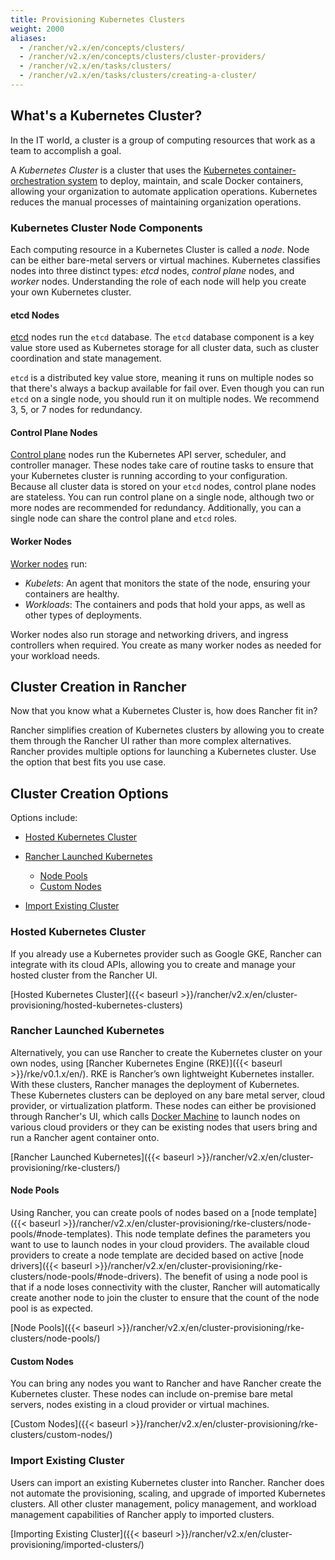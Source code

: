```yaml
---
title: Provisioning Kubernetes Clusters
weight: 2000
aliases:
  - /rancher/v2.x/en/concepts/clusters/
  - /rancher/v2.x/en/concepts/clusters/cluster-providers/
  - /rancher/v2.x/en/tasks/clusters/
  - /rancher/v2.x/en/tasks/clusters/creating-a-cluster/
---
```


## What's a Kubernetes Cluster?

In the IT world, a cluster is a group of computing resources that work as a team to accomplish a goal.

A _Kubernetes Cluster_ is a cluster that uses the [Kubernetes container-orchestration system](https://kubernetes.io/) to deploy, maintain, and scale Docker containers, allowing your organization to automate application operations. Kubernetes reduces the manual processes of maintaining organization operations.

### Kubernetes Cluster Node Components

Each computing resource in a Kubernetes Cluster is called a _node_. Node can be either bare-metal servers or virtual machines. Kubernetes classifies nodes into three distinct types: _etcd_ nodes, _control plane_ nodes, and _worker_ nodes. Understanding the role of each node will help you create your own Kubernetes cluster.

#### etcd Nodes

[etcd](https://kubernetes.io/docs/concepts/overview/components/#etcd) nodes run the `etcd` database. The `etcd` database component is a key value store used as Kubernetes storage for all cluster data, such as cluster coordination and state management.

`etcd` is a distributed key value store, meaning it runs on multiple nodes so that there's always a backup available for fail over. Even though you can run `etcd` on a single node, you should run it on multiple nodes. We recommend 3, 5, or 7 nodes for redundancy.

#### Control Plane Nodes

[Control plane](https://kubernetes.io/docs/concepts/#kubernetes-control-plane) nodes run the Kubernetes API server, scheduler, and controller manager. These nodes take care of routine tasks to ensure that your Kubernetes cluster is running according to your configuration. Because all cluster data is stored on your `etcd` nodes, control plane nodes are stateless. You can run control plane on a single node, although two or more nodes are recommended for redundancy. Additionally, you can a single node can share the control plane and `etcd` roles.

#### Worker Nodes

[Worker nodes](https://kubernetes.io/docs/concepts/architecture/nodes/) run:

- _Kubelets_: An agent that monitors the state of the node, ensuring your containers are healthy.
- _Workloads_: The containers and pods that hold your apps, as well as other types of deployments.

Worker nodes also run storage and networking drivers, and ingress controllers when required. You create as many worker nodes as needed for your workload needs.

## Cluster Creation in Rancher

Now that you know what a Kubernetes Cluster is, how does Rancher fit in?

Rancher simplifies creation of Kubernetes clusters by allowing you to create them through the Rancher UI rather than more complex alternatives. Rancher provides multiple options for launching a Kubernetes cluster. Use the option that best fits you use case.

## Cluster Creation Options

Options include:

<!-- TOC -->

- [Hosted Kubernetes Cluster](#hosted-kubernetes-cluster)
- [Rancher Launched Kubernetes](#rancher-launched-kubernetes)

    - [Node Pools](#node-pools)
    - [Custom Nodes](#custom-nodes)
- [Import Existing Cluster](#import-existing-cluster)

<!-- /TOC -->

### Hosted Kubernetes Cluster

If you already use a Kubernetes provider such as Google GKE, Rancher can integrate with its cloud APIs, allowing you to create and manage your hosted cluster from the Rancher UI.

[Hosted Kubernetes Cluster]({{< baseurl >}}/rancher/v2.x/en/cluster-provisioning/hosted-kubernetes-clusters)

### Rancher Launched Kubernetes

Alternatively, you can use Rancher to create the Kubernetes cluster on your own nodes, using [Rancher Kubernetes Engine (RKE)]({{< baseurl >}}/rke/v0.1.x/en/). RKE is Rancher’s own lightweight Kubernetes installer. With these clusters, Rancher manages the deployment of Kubernetes. These Kubernetes clusters can be deployed on any bare metal server, cloud provider, or virtualization platform. These nodes can either be provisioned through Rancher's UI, which calls [Docker Machine](https://docs.docker.com/machine/) to launch nodes on various cloud providers or they can be existing nodes that users bring and run a Rancher agent container onto.

[Rancher Launched Kubernetes]({{< baseurl >}}/rancher/v2.x/en/cluster-provisioning/rke-clusters/)

#### Node Pools

Using Rancher, you can create pools of nodes based on a [node template]({{< baseurl >}}/rancher/v2.x/en/cluster-provisioning/rke-clusters/node-pools/#node-templates). This node template defines the parameters you want to use to launch nodes in your cloud providers. The available cloud providers to create a node template are decided based on active [node drivers]({{< baseurl >}}/rancher/v2.x/en/cluster-provisioning/rke-clusters/node-pools/#node-drivers). The benefit of using a node pool is that if a node loses connectivity with the cluster, Rancher will automatically create another node to join the cluster to ensure that the count of the node pool is as expected.

[Node Pools]({{< baseurl >}}/rancher/v2.x/en/cluster-provisioning/rke-clusters/node-pools/)

#### Custom Nodes

You can bring any nodes you want to Rancher and have Rancher create the Kubernetes cluster. These nodes can include on-premise bare metal servers, nodes existing in a cloud provider or virtual machines.

[Custom Nodes]({{< baseurl >}}/rancher/v2.x/en/cluster-provisioning/rke-clusters/custom-nodes/)

### Import Existing Cluster

Users can import an existing Kubernetes cluster into Rancher. Rancher does not automate the provisioning, scaling, and upgrade of imported Kubernetes clusters. All other cluster management, policy management, and workload management capabilities of Rancher apply to imported clusters.

[Importing Existing Cluster]({{< baseurl >}}/rancher/v2.x/en/cluster-provisioning/imported-clusters/)
